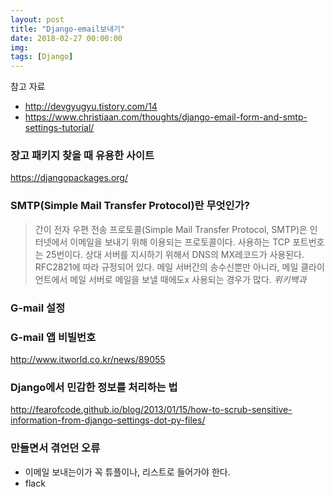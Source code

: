 ```yaml
---
layout: post
title: "Django-email보내기"
date: 2018-02-27 00:00:00
img:
tags: [Django]
---
```

참고 자료
- http://devgyugyu.tistory.com/14
- https://www.christiaan.com/thoughts/django-email-form-and-smtp-settings-tutorial/

### 장고 패키지 찾을 때 유용한 사이트
https://djangopackages.org/

### SMTP(Simple Mail Transfer Protocol)란 무엇인가?
> 간이 전자 우편 전송 프로토콜(Simple Mail Transfer Protocol, SMTP)은 인터넷에서 이메일을 보내기 위해 이용되는 프로토콜이다. 사용하는 TCP 포트번호는 25번이다. 상대 서버를 지시하기 위해서 DNS의 MX레코드가 사용된다. RFC2821에 따라 규정되어 있다. 메일 서버간의 송수신뿐만 아니라, 메일 클라이언트에서 메일 서버로 메일을 보낼 때에도x 사용되는 경우가 많다. _위키백과_

### G-mail 설정

### G-mail 앱 비빌번호
http://www.itworld.co.kr/news/89055

### Django에서 민감한 정보를 처리하는 법
http://fearofcode.github.io/blog/2013/01/15/how-to-scrub-sensitive-information-from-django-settings-dot-py-files/


### 만들면서 겪언던 오류
- 이메일 보내는이가 꼭 튜플이나, 리스트로 들어가야 한다.
- flack
